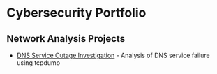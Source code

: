 # Cybersecurity Portfolio

## Network Analysis Projects
- [DNS Service Outage Investigation](DNS_Incident_Analysis_Report.md) - Analysis of DNS service failure using tcpdump
